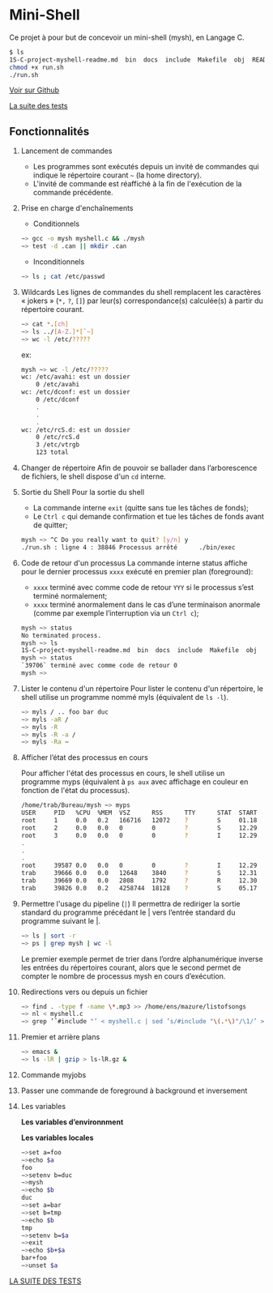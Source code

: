 # Mini-Shell

Ce projet à pour but de concevoir un mini-shell (mysh), en Langage C.

```bash
$ ls
1S-C-project-myshell-readme.md  bin  docs  include  Makefile  obj  README.md  run.sh  src  test_mysh.md
chmod +x run.sh
./run.sh
```

[Voir sur Github](https://github.com/esept/mysh/tree/main)

[La suite des tests](./test_mysh.md)

## Fonctionnalités

1. Lancement de commandes
    - Les programmes sont exécutés depuis un invité de commandes qui indique le répertoire courant `~` (la home directory).
    - L'invité de commande est réaffiché à la fin de l'exécution de la commande précédente.

2. Prise en charge d'enchaînements
    - Conditionnels

    ```bash
    ∼> gcc -o mysh myshell.c && ./mysh
    ∼> test -d .can || mkdir .can
    ```

    - Inconditionnels

    ```bash
    ∼> ls ; cat /etc/passwd
    ```

3. Wildcards
    Les lignes de commandes du shell remplacent les caractères « jokers » (`*,` `?`, `[]`) par leur(s) correspondance(s) calculée(s) à partir du répertoire courant.

    ```bash
    ∼> cat *.[ch]
    ∼> ls ../[A-Z.]*[ˆ∼]
    ∼> wc -l /etc/?????
    ```

    ex:

    ```bash
    mysh ~> wc -l /etc/?????
    wc: /etc/avahi: est un dossier
        0 /etc/avahi
    wc: /etc/dconf: est un dossier
        0 /etc/dconf
        .
        .
        .
    wc: /etc/rcS.d: est un dossier
        0 /etc/rcS.d
        3 /etc/vtrgb
        123 total
    ```

4. Changer de répertoire
    Afin de pouvoir se ballader dans l’arborescence de fichiers, le shell dispose d'un `cd` interne.

5. Sortie du Shell
    Pour la sortie du shell
    - La commande interne `exit` (quitte sans tue les tâches de fonds);
    - Le `Ctrl c` qui demande confirmation et tue les tâches de fonds avant de quitter;

    ```bash
    mysh ~> ^C Do you really want to quit? [y/n] y
    ./run.sh : ligne 4 : 38846 Processus arrêté      ./bin/exec
    ```

6. Code de retour d'un processus
    La commande interne status affiche pour le dernier processus `xxxx` exécuté en premier plan (foreground):
    - `xxxx` terminé avec comme code de retour `YYY` si le processus s’est terminé normalement;
    - `xxxx` terminé anormalement dans le cas d’une terminaison anormale (comme par exemple l’interruption via un `Ctrl c`);

    ```bash
    mysh ~> status
    No terminated process.
    mysh ~> ls
    1S-C-project-myshell-readme.md  bin  docs  include  Makefile  obj  README.md  run.sh  src  test.m  test_mysh.md
    mysh ~> status
    `39706` terminé avec comme code de retour 0
    mysh ~> 
    ```

7. Lister le contenu d'un répertoire
    Pour lister le contenu d'un répertoire, le shell utilise un programme nommé myls (équivalent de `ls -l`).

    ```bash
    ∼> myls / .. foo bar duc
    ∼> myls -aR /
    ∼> myls -R
    ∼> myls -R -a /
    ∼> myls -Ra ∼
    ```

8. Afficher l’état des processus en cours

    Pour afficher l'état des processus en cours, le shell utilise un programme myps (équivalent à `ps aux` avec affichage en couleur en fonction de l'état du processus).

    ```bash
    /home/trab/Bureau/mysh ~> myps
    USER     PID   %CPU  %MEM  VSZ      RSS      TTY      STAT  START    TIME     COMMAND 
    root     1     0.0   0.2   166716   12072    ?        S     01.18    00:00:50 (systemd)
    root     2     0.0   0.0   0        0        ?        S     12.29    00:00:00 (kthreadd)
    root     3     0.0   0.0   0        0        ?        I     12.29    00:00:00 (rcu_gp)
    .
    .
    .
    root     39587 0.0   0.0   0        0        ?        I     12.29    00:00:00 (kworker/3:2)
    trab     39666 0.0   0.0   12648    3840     ?        S     12.31    00:00:00 (run.sh)
    trab     39669 0.0   0.0   2808     1792     ?        R     12.30    00:00:00 (exec)
    trab     39826 0.0   0.2   4258744  18128    ?        S     05.17    00:00:00 (cpptools-srv)
    ```

9. Permettre l'usage du pipeline (`|`)
    Il permettra de rediriger la sortie standard du programme précédant le | vers l’entrée standard du programme suivant le |.

    ```bash
    ∼> ls | sort -r
    ∼> ps | grep mysh | wc -l
    ```

    Le premier exemple permet de trier dans l’ordre alphanumérique inverse les entrées du répertoires courant, alors que le second permet de compter le nombre de processus mysh en cours d’exécution.

10. Redirections vers ou depuis un fichier

    ```bash
    ∼> find . -type f -name \*.mp3 >> /home/ens/mazure/listofsongs
    ∼> nl < myshell.c
    ∼> grep ’ˆ#include "’ < myshell.c | sed ’s/#include "\(.*\)"/\1/’ > dependencies
    ```

11. Premier et arrière plans

    ```bash
    ∼> emacs &
    ∼> ls -lR | gzip > ls-lR.gz &
    ```

12. Commande myjobs

13. Passer une commande de foreground à background et inversement

14. Les variables

    **Les variables d’environnment**

    **Les variables locales**

    ```bash
    ∼>set a=foo
    ∼>echo $a
    foo
    ∼>setenv b=duc
    ∼>mysh
    ∼>echo $b
    duc
    ∼>set a=bar
    ∼>set b=tmp
    ∼>echo $b
    tmp
    ∼>setenv b=$a
    ∼>exit
    ∼>echo $b+$a
    bar+foo
    ∼>unset $a
    ```

[LA SUITE DES TESTS](./test_mysh.md)
